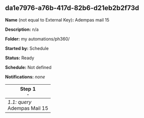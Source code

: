 ## da1e7976-a76b-417d-82b6-d21eb2b2f73d

**Name** (not equal to External Key)**:** Adempas mail 15

**Description:** n/a

**Folder:** my automations/ph360/

**Started by:** Schedule

**Status:** Ready

**Schedule:** Not defined

**Notifications:** _none_


| Step 1<br>_<small>-</small>_ |
| --- |
| _1.1: query_<br>Adempas Mail 15 |
